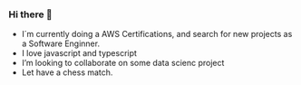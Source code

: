 ### Hi there 👋

- I´m currently doing a AWS Certifications, and search for new projects as a Software Enginner.
- I love javascript and typescript 
- I’m looking to collaborate on some data scienc project
- Let have a chess match.


<!--
**issnoe/issnoe** is a ✨ _special_ ✨ repository because its `README.md` (this file) appears on your GitHub profile.

Here are some ideas to get you started:

- 🔭 I’m currently working on ...
- 🌱 I’m currently learning ...
- 👯 I’m looking to collaborate on ...
- 🤔 I’m looking for help with ...
- 💬 Ask me about ...
- 📫 How to reach me: ...
- 😄 Pronouns: ...
- ⚡ Fun fact: ...
-->
